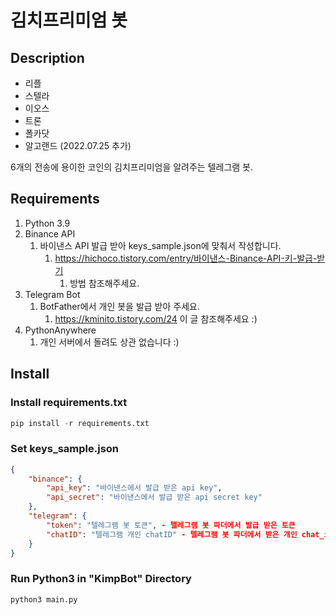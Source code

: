 # 김치프리미엄 봇

## Description
* 리플
* 스텔라
* 이오스
* 트론
* 폴카닷
* 알고랜드 (2022.07.25 추가)

6개의 전송에 용이한 코인의 김치프리미엄을 알려주는 텔레그램 봇.

## Requirements

1. Python 3.9
2. Binance API
   1. 바이낸스 API 발급 받아 keys_sample.json에 맞춰서 작성합니다.
      1. https://hichoco.tistory.com/entry/바이낸스-Binance-API-키-발급-받기
         1. 방법 참조해주세요.
3. Telegram Bot
   1. BotFather에서 개인 봇을 발급 받아 주세요.
      1. https://kminito.tistory.com/24 이 글 참조해주세요 :)
4. PythonAnywhere
   1. 개인 서버에서 돌려도 상관 없습니다 :)

## Install

### Install requirements.txt

```python
pip install -r requirements.txt
```

### Set keys_sample.json

```json
{
	"binance": { 
		"api_key": "바이낸스에서 발급 받은 api key",
		"api_secret": "바이낸스에서 발급 받은 api secret key"
	},
	"telegram": {
		"token": "텔레그램 봇 토큰", - 텔레그램 봇 파더에서 발급 받은 토큰
		"chatID": "텔레그램 개인 chatID" - 텔레그램 봇 파더에서 받은 개인 chat_id 값
	}
}
```

### Run Python3 in "KimpBot" Directory

```python
python3 main.py
```

